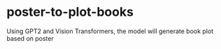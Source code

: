 # poster-to-plot-books
Using GPT2 and Vision Transformers, the model will generate book plot based on poster
